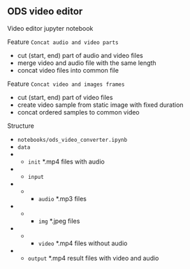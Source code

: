 ## ODS video editor
Video editor jupyter notebook

Feature `Concat audio and video parts`
- cut (start, end) part of audio and video files
- merge video and audio file with the same length
- concat video files into common file

Feature `Concat video and images frames`
- cut (start, end) part of video files
- create video sample from static image with fixed duration
- concat ordered samples to common video

Structure
- `notebooks/ods_video_converter.ipynb`
- `data`
- - `init` *.mp4 files with audio
- - `input`
- - - `audio` *.mp3 files
- - - `img` *.jpeg files
- - - `video`  *.mp4 files without audio
- - `output` *.mp4 result files with video and audio
